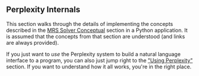 ## Perplexity Internals
This section walks through the details of implementing the concepts described in the [MRS Solver Conceptual](../devcon/devcon0000Overview) section in a Python application.  It is assumed that the concepts from that section are understood (and links are always provided).

If you just want to *use* the Perplexity system to build a natural language interface to a program, you can also just jump right to the ["Using Perplexity"](../pxHowTo/pxHowTo10Overview) section. If you want to understand how it all works, you're in the right place.